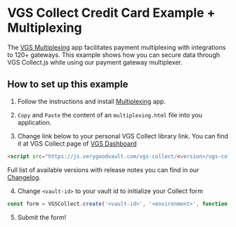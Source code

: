 # VGS Collect Credit Card Example + Multiplexing

The [VGS Multiplexing](https://github.com/verygoodsecurity/multiplexing/blob/master/integration/README.md) app facilitates payment multiplexing with integrations to 120+ gateways. This example shows how you can secure data through VGS Collect.js while using our payment gateway multiplexer.

## How to set up this example

1. Follow the instructions and install [Multiplexing](https://github.com/verygoodsecurity/multiplexing/blob/master/integration/README.md) app.

2. `Copy` and `Paste` the content of an `multiplexing.html` file into you application.

3. Change link below to your personal VGS Collect library link. You can find it at VGS Collect page of [VGS Dashboard](https://dashboard.verygoodsecurity.com/)

```html
<script src="https://js.verygoodvault.com/vgs-collect/<version>/vgs-collect.js"></script>
```
Full list of available versions with release notes you can find in our [Changelog](https://www.verygoodsecurity.com/docs/vgs-collect/js/changelog).

4. Change `<vault-id>` to your vault id to initialize your Collect form

```javascript
const form = VGSCollect.create('<vault-id>', '<environment>', function(state) {});
```

5. Submit the form!

